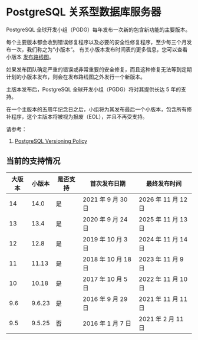 # PostgreSQL 关系型数据库服务器
PostgreSQL 全球开发小组（PGDG）每年发布一次新的包含新功能的主要版本。

每个主要版本都会收到错误修复程序以及必要的安全性修复程序，至少每三个月发布一次，我们称之为“小版本”。 有关小版本发布时间表的更多信息，您可以查看小版本 [发布路线图](https://www.postgresql.org/developer/roadmap/)。

如果发布团队确定严重的错误或非常重要的安全修复，而且这种修复无法等到定期计划的小版本发布，则会在发布路线图之外发行一个新版本。

主版本发布后，PostgreSQL 全球开发小组（PGDG）将对其提供长达 5 年的支持。

在一个主版本的五周年纪念日之后，小组将为其发布最后一个小版本，包含所有修补程序，这个主版本将被视为报废（EOL），并且不再受支持。

请参考：
1. [PostgreSQL Versioning Policy](https://www.postgresql.org/support/versioning/)

## 当前的支持情况
|大版本|小版本|是否支持|首次发布日期|最终发布时间|
|--- |--- |--- |--- |--- |
|14|14.0|是|2021 年 9 月 30 日|2026 年 11 月 12 日|
|13|13.4|是|2020 年 9 月 24 日|2025 年 11 月 13 日|
|12|12.8|是|2019 年 10 月 3 日|2024 年 11 月 14 日|
|11|11.13|是|2018 年 10 月 18 日|2023 年 11 月 9 日|
|10|10.18|是|2017 年 10 月 5 日|2022 年 11 月 10 日|
|9.6|9.6.23|是|2016 年 9 月 29 日|2021 年 11 月 11 日|
|9.5|9.5.25|否|2016 年 1 月 7 日|2021 年 2 月 11 日|
